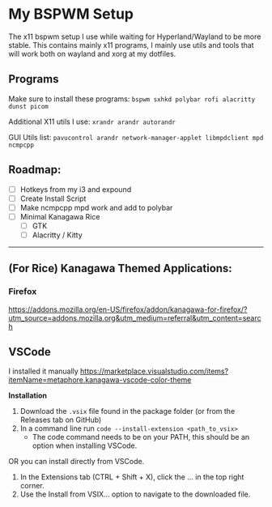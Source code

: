 # My BSPWM Setup
The x11 bspwm setup I use while waiting for Hyperland/Wayland to be more stable. This contains mainly x11 programs, I mainly use utils and tools that will work both on wayland and xorg at my dotfiles.

## Programs
Make sure to install these programs:
`bspwm sxhkd polybar rofi alacritty dunst picom`

Additional X11 utils I use:
`xrandr arandr autorandr`

GUI Utils list:
`pavucontrol arandr network-manager-applet libmpdclient mpd ncmpcpp`

## Roadmap:
- [ ] Hotkeys from my i3 and expound
- [ ] Create Install Script
- [ ] Make ncmpcpp mpd work and add to polybar
- [ ] Minimal Kanagawa Rice
    - [ ] GTK
    - [ ] Alacritty / Kitty

---

## (For Rice) Kanagawa Themed Applications:
### Firefox
https://addons.mozilla.org/en-US/firefox/addon/kanagawa-for-firefox/?utm_source=addons.mozilla.org&utm_medium=referral&utm_content=search

## VSCode
I installed it manually
https://marketplace.visualstudio.com/items?itemName=metaphore.kanagawa-vscode-color-theme

**Installation**

1. Download the `.vsix` file found in the package folder (or from the Releases tab on GitHub)
2. In a command line run `code --install-extension <path_to_vsix>`
    - The code command needs to be on your PATH, this should be an option when installing VSCode.

OR you can install directly from VSCode.

1. In the Extensions tab (CTRL + Shift + X), click the ... in the top right corner.
2. Use the Install from VSIX... option to navigate to the downloaded file.
